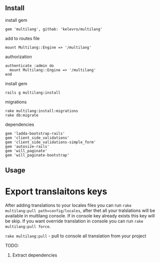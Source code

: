 ## Install

install gem
```
gem 'multilang', githab: 'kelevro/multilang'
```

add to routes file
```
mount Multilang::Engine => '/multilang'
```

authorization
```
authenticate :admin do
  mount Multilang::Engine => '/multilang'
end
```

install gem
```
rails g multilang:install
```

migrations
```
rake multilang:install:migrations
rake db:migrate
```

dependencies
```
gem 'ladda-bootstrap-rails'
gem 'client_side_validations'
gem 'client_side_validations-simple_form'
gem 'autosize-rails'
gem 'will_paginate'
gem 'will_paginate-bootstrap'
```

## Usage

# Export translaitons keys

After adding translations to your locales files
you can run `rake multilang:pull path=config/locales`, after thet all your
tralslations will be available in multilang console. If in console key already
exists this key will be skip. If you want override translation in console you
can run `rake multilang:pull force`.

`rake multilang:pull` - pull to console all translation from your project


TODO:
  1. Extract dependencies

